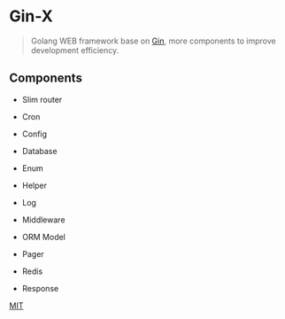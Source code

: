 # Gin-X
> Golang WEB framework base on [Gin](https://github.com/gin-gonic/gin), more components to improve development efficiency.


## Components

- Slim router

- Cron

- Config

- Database

- Enum

- Helper

- Log

- Middleware

- ORM Model

- Pager

- Redis

- Response


[MIT](https://github.com/hhxsv5/gin-x/blob/master/LICENSE)
